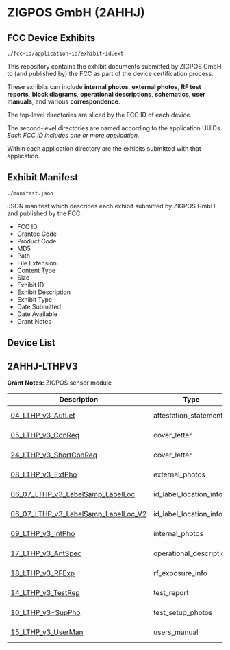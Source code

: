 # ZIGPOS GmbH (2AHHJ)
## FCC Device Exhibits

```
./fcc-id/application-id/exhibit-id.ext
```

This repository contains the exhibit documents submitted by ZIGPOS GmbH to (and published by) the FCC as part of the device certification process.

These exhibits can include **internal photos**, **external photos**, **RF test reports**, **block diagrams**, **operational descriptions**, **schematics**, **user manuals**, and various **correspondence**.

The top-level directories are sliced by the FCC ID of each device.

The second-level directories are named according to the application UUIDs. *Each FCC ID includes one or more application.*

Within each application directory are the exhibits submitted with that application. 

## Exhibit Manifest

```
./manifest.json
```

JSON manifest which describes each exhibit submitted by ZIGPOS GmbH and published by the FCC.

- FCC ID
- Grantee Code
- Product Code
- MD5
- Path
- File Extension
- Content Type
- Size
- Exhibit ID
- Exhibit Description
- Exhibit Type
- Date Submitted
- Date Available
- Grant Notes

## Device List
## 2AHHJ-LTHPV3
**Grant Notes:** ZIGPOS sensor module

| Description | Type | Ext | Size | Submitted | Available |
| ----------- | ---- | --- | ---- | --------- | --------- |
| [04_LTHP_v3_AutLet](2AHHJ-LTHPV3/775f112468ce1f1c74b02cec7105d98d/3369856.pdf) | attestation_statements | pdf | 288011 | 2017-04-25 | 2017-04-25 |
| [05_LTHP_v3_ConReq](2AHHJ-LTHPV3/775f112468ce1f1c74b02cec7105d98d/3369857.pdf) | cover_letter | pdf | 315554 | 2017-04-25 | 2017-04-25 |
| [24_LTHP_v3_ShortConReq](2AHHJ-LTHPV3/775f112468ce1f1c74b02cec7105d98d/3369871.pdf) | cover_letter | pdf | 326330 | 2017-04-25 | 2017-04-25 |
| [08_LTHP_v3_ExtPho](2AHHJ-LTHPV3/775f112468ce1f1c74b02cec7105d98d/3369860.pdf) | external_photos | pdf | 687001 | 2017-04-25 | 2017-10-22 |
| [06_07_LTHP_v3_LabelSamp_LabelLoc](2AHHJ-LTHPV3/775f112468ce1f1c74b02cec7105d98d/3369858.pdf) | id_label_location_info | pdf | 73844 | 2017-04-25 | 2017-04-25 |
| [06_07_LTHP_v3_LabelSamp_LabelLoc_V2](2AHHJ-LTHPV3/775f112468ce1f1c74b02cec7105d98d/3369859.pdf) | id_label_location_info | pdf | 159623 | 2017-04-25 | 2017-04-25 |
| [09_LTHP_v3_IntPho](2AHHJ-LTHPV3/775f112468ce1f1c74b02cec7105d98d/3369861.pdf) | internal_photos | pdf | 95396 | 2017-04-25 | 2017-10-22 |
| [17_LTHP_v3_AntSpec](2AHHJ-LTHPV3/775f112468ce1f1c74b02cec7105d98d/3369869.pdf) | operational_description | pdf | 196069 | 2017-04-25 | 2017-04-25 |
| [18_LTHP_v3_RFExp](2AHHJ-LTHPV3/775f112468ce1f1c74b02cec7105d98d/3369870.pdf) | rf_exposure_info | pdf | 709805 | 2017-04-25 | 2017-04-25 |
| [14_LTHP_v3_TestRep](2AHHJ-LTHPV3/775f112468ce1f1c74b02cec7105d98d/3369866.pdf) | test_report | pdf | 1577839 | 2017-04-25 | 2017-04-25 |
| [10_LTHP_v3-SupPho](2AHHJ-LTHPV3/775f112468ce1f1c74b02cec7105d98d/3369862.pdf) | test_setup_photos | pdf | 71284 | 2017-04-25 | 2017-10-22 |
| [15_LTHP_v3_UserMan](2AHHJ-LTHPV3/775f112468ce1f1c74b02cec7105d98d/3369867.pdf) | users_manual | pdf | 1127008 | 2017-04-25 | 2017-10-22 |
